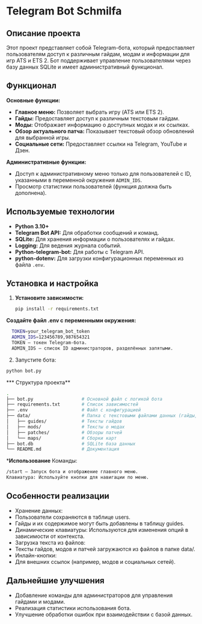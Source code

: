 ﻿# Telegram Bot Schmilfa

## Описание проекта

Этот проект представляет собой Telegram-бота, который предоставляет пользователям доступ к различным гайдам, модам и информации для игр ATS и ETS 2. Бот поддерживает управление пользователями через базу данных SQLite и имеет административный функционал.

## Функционал

**Основные функции:**

- **Главное меню:** Позволяет выбрать игру (ATS или ETS 2).
- **Гайды:** Предоставляет доступ к различным текстовым гайдам.
- **Моды:** Отображает информацию о доступных модах и их ссылках.
- **Обзор актуального патча:** Показывает текстовый обзор обновлений для выбранной игры.
- **Социальные сети:** Предоставляет ссылки на Telegram, YouTube и Дзен.

**Административные функции:**

- Доступ к административному меню только для пользователей с ID, указанными в переменной окружения `ADMIN_IDS`.
- Просмотр статистики пользователей (функция должна быть дополнена).

## Используемые технологии

- **Python 3.10+**
- **Telegram Bot API:** Для обработки сообщений и команд.
- **SQLite:** Для хранения информации о пользователях и гайдах.
- **Logging:** Для ведения журнала событий.
- **Python-telegram-bot:** Для работы с Telegram API.
- **python-dotenv:** Для загрузки конфигурационных переменных из файла `.env`.

## Установка и настройка

1. **Установите зависимости:**
   ```bash
   pip install -r requirements.txt

**Создайте файл .env с переменными окружения:**
```bash
  TOKEN=your_telegram_bot_token
  ADMIN_IDS=123456789,987654321
  TOKEN — токен Telegram-бота.
  ADMIN_IDS — список ID администраторов, разделённых запятыми.
```

2. Запустите бота:
```bash
python bot.py
```

*** Структура проекта**
```bash
.
├── bot.py                  # Основной файл с логикой бота
├── requirements.txt        # Список зависимостей
├── .env                    # Файл с конфигурацией
├── data/                   # Папка с текстовыми файлами данных (гайды, моды, патчи)
│   ├── guides/             # Тексты гайдов
│   ├── mods/               # Тексты о модах
│   ├── patches/            # Обзоры патчей
│   └── maps/               # Сборки карт
├── bot.db                  # SQLite база данных
└── README.md               # Документация
```

***Использование**
Команды:
```bash
/start — Запуск бота и отображение главного меню.
Клавиатура: Используйте кнопки для навигации по меню.
```

## Особенности реализации
- Хранение данных:
- Пользователи сохраняются в таблице users.
- Гайды и их содержимое могут быть добавлены в таблицу guides.
- Динамические клавиатуры: Используются для изменения опций в зависимости от контекста.
- Загрузка текста из файлов:
- Тексты гайдов, модов и патчей загружаются из файлов в папке data/.
- Инлайн-кнопки:
- Для внешних ссылок (например, модов и социальных сетей).

## Дальнейшие улучшения ##
-  Добавление команды для администраторов для управления гайдами и модами.
-  Реализация статистики использования бота.
-  Улучшение обработки ошибок при взаимодействии с базой данных.